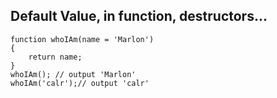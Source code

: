 ## Default Value, in function, destructors...
```
function whoIAm(name = 'Marlon')
{
    return name;
}
whoIAm(); // output 'Marlon'
whoIAm('calr');// output 'calr'
```